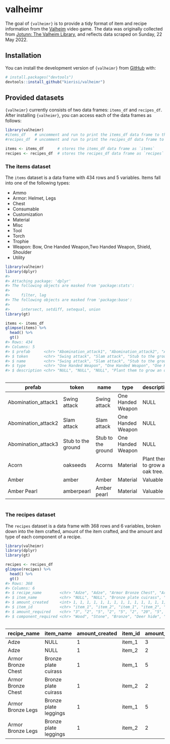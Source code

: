 
<!-- README.md is generated from README.Rmd. Please edit that file -->

# valheimr

<!-- badges: start -->
<!-- badges: end -->

The goal of `{valheimr}` is to provide a tidy format of item and recipe
information from the [Valheim](https://www.valheimgame.com/) video game.
The data was originally collected from [Jotunn: The Valheim
Library](https://valheim-modding.github.io/Jotunn/index.html), and
reflects data scraped on Sunday, 22 May 2022.

## Installation

You can install the development version of `{valheimr}` from
[GitHub](https://github.com/) with:

``` r
# install.packages("devtools")
devtools::install_github("kierisi/valheimr")
```

## Provided datasets

`{valheimr}` currently consists of two data frames: `items_df` and
`recipes_df`. After installing `{valheimr}`, you can access each of the
data frames as follows:

``` r
library(valheimr)
#items_df    # uncomment and run to print the items_df data frame to the Console
#recipes_df  # uncomment and run to print the recipes_df data frame to the Console

items <- items_df      # stores the items_df data frame as `items`
recipes <- recipes_df  # stores the recipes_df data frame as `recipes`
```

### The items dataset

The `items` dataset is a data frame with 434 rows and 5 variables. Items
fall into one of the following types:

-   Ammo
-   Armor: Helmet, Legs
-   Chest
-   Consumable
-   Customization
-   Material
-   Misc
-   Tool
-   Torch
-   Trophie
-   Weapon: Bow, One Handed Weapon,Two Handed Weapon, Shield, Shoulder
-   Utility

``` r
library(valheimr)
library(dplyr)
#> 
#> Attaching package: 'dplyr'
#> The following objects are masked from 'package:stats':
#> 
#>     filter, lag
#> The following objects are masked from 'package:base':
#> 
#>     intersect, setdiff, setequal, union
library(gt)

items <- items_df
glimpse(items) %>% 
  head() %>% 
  gt()
#> Rows: 434
#> Columns: 5
#> $ prefab      <chr> "Abomination_attack1", "Abomination_attack2", "Abomination…
#> $ token       <chr> "Swing attack", "Slam attack", "Stub to the ground", "oaks…
#> $ name        <chr> "Swing attack", "Slam attack", "Stub to the ground", "Acor…
#> $ type        <chr> "One Handed Weapon", "One Handed Weapon", "One Handed Weap…
#> $ description <chr> "NULL", "NULL", "NULL", "Plant them to grow an oak tree.",…
```

<div id="gajumhkzpr" style="overflow-x:auto;overflow-y:auto;width:auto;height:auto;">
<style>html {
  font-family: -apple-system, BlinkMacSystemFont, 'Segoe UI', Roboto, Oxygen, Ubuntu, Cantarell, 'Helvetica Neue', 'Fira Sans', 'Droid Sans', Arial, sans-serif;
}

#gajumhkzpr .gt_table {
  display: table;
  border-collapse: collapse;
  margin-left: auto;
  margin-right: auto;
  color: #333333;
  font-size: 16px;
  font-weight: normal;
  font-style: normal;
  background-color: #FFFFFF;
  width: auto;
  border-top-style: solid;
  border-top-width: 2px;
  border-top-color: #A8A8A8;
  border-right-style: none;
  border-right-width: 2px;
  border-right-color: #D3D3D3;
  border-bottom-style: solid;
  border-bottom-width: 2px;
  border-bottom-color: #A8A8A8;
  border-left-style: none;
  border-left-width: 2px;
  border-left-color: #D3D3D3;
}

#gajumhkzpr .gt_heading {
  background-color: #FFFFFF;
  text-align: center;
  border-bottom-color: #FFFFFF;
  border-left-style: none;
  border-left-width: 1px;
  border-left-color: #D3D3D3;
  border-right-style: none;
  border-right-width: 1px;
  border-right-color: #D3D3D3;
}

#gajumhkzpr .gt_title {
  color: #333333;
  font-size: 125%;
  font-weight: initial;
  padding-top: 4px;
  padding-bottom: 4px;
  padding-left: 5px;
  padding-right: 5px;
  border-bottom-color: #FFFFFF;
  border-bottom-width: 0;
}

#gajumhkzpr .gt_subtitle {
  color: #333333;
  font-size: 85%;
  font-weight: initial;
  padding-top: 0;
  padding-bottom: 6px;
  padding-left: 5px;
  padding-right: 5px;
  border-top-color: #FFFFFF;
  border-top-width: 0;
}

#gajumhkzpr .gt_bottom_border {
  border-bottom-style: solid;
  border-bottom-width: 2px;
  border-bottom-color: #D3D3D3;
}

#gajumhkzpr .gt_col_headings {
  border-top-style: solid;
  border-top-width: 2px;
  border-top-color: #D3D3D3;
  border-bottom-style: solid;
  border-bottom-width: 2px;
  border-bottom-color: #D3D3D3;
  border-left-style: none;
  border-left-width: 1px;
  border-left-color: #D3D3D3;
  border-right-style: none;
  border-right-width: 1px;
  border-right-color: #D3D3D3;
}

#gajumhkzpr .gt_col_heading {
  color: #333333;
  background-color: #FFFFFF;
  font-size: 100%;
  font-weight: normal;
  text-transform: inherit;
  border-left-style: none;
  border-left-width: 1px;
  border-left-color: #D3D3D3;
  border-right-style: none;
  border-right-width: 1px;
  border-right-color: #D3D3D3;
  vertical-align: bottom;
  padding-top: 5px;
  padding-bottom: 6px;
  padding-left: 5px;
  padding-right: 5px;
  overflow-x: hidden;
}

#gajumhkzpr .gt_column_spanner_outer {
  color: #333333;
  background-color: #FFFFFF;
  font-size: 100%;
  font-weight: normal;
  text-transform: inherit;
  padding-top: 0;
  padding-bottom: 0;
  padding-left: 4px;
  padding-right: 4px;
}

#gajumhkzpr .gt_column_spanner_outer:first-child {
  padding-left: 0;
}

#gajumhkzpr .gt_column_spanner_outer:last-child {
  padding-right: 0;
}

#gajumhkzpr .gt_column_spanner {
  border-bottom-style: solid;
  border-bottom-width: 2px;
  border-bottom-color: #D3D3D3;
  vertical-align: bottom;
  padding-top: 5px;
  padding-bottom: 5px;
  overflow-x: hidden;
  display: inline-block;
  width: 100%;
}

#gajumhkzpr .gt_group_heading {
  padding-top: 8px;
  padding-bottom: 8px;
  padding-left: 5px;
  padding-right: 5px;
  color: #333333;
  background-color: #FFFFFF;
  font-size: 100%;
  font-weight: initial;
  text-transform: inherit;
  border-top-style: solid;
  border-top-width: 2px;
  border-top-color: #D3D3D3;
  border-bottom-style: solid;
  border-bottom-width: 2px;
  border-bottom-color: #D3D3D3;
  border-left-style: none;
  border-left-width: 1px;
  border-left-color: #D3D3D3;
  border-right-style: none;
  border-right-width: 1px;
  border-right-color: #D3D3D3;
  vertical-align: middle;
}

#gajumhkzpr .gt_empty_group_heading {
  padding: 0.5px;
  color: #333333;
  background-color: #FFFFFF;
  font-size: 100%;
  font-weight: initial;
  border-top-style: solid;
  border-top-width: 2px;
  border-top-color: #D3D3D3;
  border-bottom-style: solid;
  border-bottom-width: 2px;
  border-bottom-color: #D3D3D3;
  vertical-align: middle;
}

#gajumhkzpr .gt_from_md > :first-child {
  margin-top: 0;
}

#gajumhkzpr .gt_from_md > :last-child {
  margin-bottom: 0;
}

#gajumhkzpr .gt_row {
  padding-top: 8px;
  padding-bottom: 8px;
  padding-left: 5px;
  padding-right: 5px;
  margin: 10px;
  border-top-style: solid;
  border-top-width: 1px;
  border-top-color: #D3D3D3;
  border-left-style: none;
  border-left-width: 1px;
  border-left-color: #D3D3D3;
  border-right-style: none;
  border-right-width: 1px;
  border-right-color: #D3D3D3;
  vertical-align: middle;
  overflow-x: hidden;
}

#gajumhkzpr .gt_stub {
  color: #333333;
  background-color: #FFFFFF;
  font-size: 100%;
  font-weight: initial;
  text-transform: inherit;
  border-right-style: solid;
  border-right-width: 2px;
  border-right-color: #D3D3D3;
  padding-left: 5px;
  padding-right: 5px;
}

#gajumhkzpr .gt_stub_row_group {
  color: #333333;
  background-color: #FFFFFF;
  font-size: 100%;
  font-weight: initial;
  text-transform: inherit;
  border-right-style: solid;
  border-right-width: 2px;
  border-right-color: #D3D3D3;
  padding-left: 5px;
  padding-right: 5px;
  vertical-align: top;
}

#gajumhkzpr .gt_row_group_first td {
  border-top-width: 2px;
}

#gajumhkzpr .gt_summary_row {
  color: #333333;
  background-color: #FFFFFF;
  text-transform: inherit;
  padding-top: 8px;
  padding-bottom: 8px;
  padding-left: 5px;
  padding-right: 5px;
}

#gajumhkzpr .gt_first_summary_row {
  border-top-style: solid;
  border-top-color: #D3D3D3;
}

#gajumhkzpr .gt_first_summary_row.thick {
  border-top-width: 2px;
}

#gajumhkzpr .gt_last_summary_row {
  padding-top: 8px;
  padding-bottom: 8px;
  padding-left: 5px;
  padding-right: 5px;
  border-bottom-style: solid;
  border-bottom-width: 2px;
  border-bottom-color: #D3D3D3;
}

#gajumhkzpr .gt_grand_summary_row {
  color: #333333;
  background-color: #FFFFFF;
  text-transform: inherit;
  padding-top: 8px;
  padding-bottom: 8px;
  padding-left: 5px;
  padding-right: 5px;
}

#gajumhkzpr .gt_first_grand_summary_row {
  padding-top: 8px;
  padding-bottom: 8px;
  padding-left: 5px;
  padding-right: 5px;
  border-top-style: double;
  border-top-width: 6px;
  border-top-color: #D3D3D3;
}

#gajumhkzpr .gt_striped {
  background-color: rgba(128, 128, 128, 0.05);
}

#gajumhkzpr .gt_table_body {
  border-top-style: solid;
  border-top-width: 2px;
  border-top-color: #D3D3D3;
  border-bottom-style: solid;
  border-bottom-width: 2px;
  border-bottom-color: #D3D3D3;
}

#gajumhkzpr .gt_footnotes {
  color: #333333;
  background-color: #FFFFFF;
  border-bottom-style: none;
  border-bottom-width: 2px;
  border-bottom-color: #D3D3D3;
  border-left-style: none;
  border-left-width: 2px;
  border-left-color: #D3D3D3;
  border-right-style: none;
  border-right-width: 2px;
  border-right-color: #D3D3D3;
}

#gajumhkzpr .gt_footnote {
  margin: 0px;
  font-size: 90%;
  padding-left: 4px;
  padding-right: 4px;
  padding-left: 5px;
  padding-right: 5px;
}

#gajumhkzpr .gt_sourcenotes {
  color: #333333;
  background-color: #FFFFFF;
  border-bottom-style: none;
  border-bottom-width: 2px;
  border-bottom-color: #D3D3D3;
  border-left-style: none;
  border-left-width: 2px;
  border-left-color: #D3D3D3;
  border-right-style: none;
  border-right-width: 2px;
  border-right-color: #D3D3D3;
}

#gajumhkzpr .gt_sourcenote {
  font-size: 90%;
  padding-top: 4px;
  padding-bottom: 4px;
  padding-left: 5px;
  padding-right: 5px;
}

#gajumhkzpr .gt_left {
  text-align: left;
}

#gajumhkzpr .gt_center {
  text-align: center;
}

#gajumhkzpr .gt_right {
  text-align: right;
  font-variant-numeric: tabular-nums;
}

#gajumhkzpr .gt_font_normal {
  font-weight: normal;
}

#gajumhkzpr .gt_font_bold {
  font-weight: bold;
}

#gajumhkzpr .gt_font_italic {
  font-style: italic;
}

#gajumhkzpr .gt_super {
  font-size: 65%;
}

#gajumhkzpr .gt_footnote_marks {
  font-style: italic;
  font-weight: normal;
  font-size: 75%;
  vertical-align: 0.4em;
}

#gajumhkzpr .gt_asterisk {
  font-size: 100%;
  vertical-align: 0;
}

#gajumhkzpr .gt_slash_mark {
  font-size: 0.7em;
  line-height: 0.7em;
  vertical-align: 0.15em;
}

#gajumhkzpr .gt_fraction_numerator {
  font-size: 0.6em;
  line-height: 0.6em;
  vertical-align: 0.45em;
}

#gajumhkzpr .gt_fraction_denominator {
  font-size: 0.6em;
  line-height: 0.6em;
  vertical-align: -0.05em;
}
</style>
<table class="gt_table">
  
  <thead class="gt_col_headings">
    <tr>
      <th class="gt_col_heading gt_columns_bottom_border gt_left" rowspan="1" colspan="1">prefab</th>
      <th class="gt_col_heading gt_columns_bottom_border gt_left" rowspan="1" colspan="1">token</th>
      <th class="gt_col_heading gt_columns_bottom_border gt_left" rowspan="1" colspan="1">name</th>
      <th class="gt_col_heading gt_columns_bottom_border gt_left" rowspan="1" colspan="1">type</th>
      <th class="gt_col_heading gt_columns_bottom_border gt_left" rowspan="1" colspan="1">description</th>
    </tr>
  </thead>
  <tbody class="gt_table_body">
    <tr><td class="gt_row gt_left">Abomination_attack1</td>
<td class="gt_row gt_left">Swing attack</td>
<td class="gt_row gt_left">Swing attack</td>
<td class="gt_row gt_left">One Handed Weapon</td>
<td class="gt_row gt_left">NULL</td></tr>
    <tr><td class="gt_row gt_left">Abomination_attack2</td>
<td class="gt_row gt_left">Slam attack</td>
<td class="gt_row gt_left">Slam attack</td>
<td class="gt_row gt_left">One Handed Weapon</td>
<td class="gt_row gt_left">NULL</td></tr>
    <tr><td class="gt_row gt_left">Abomination_attack3</td>
<td class="gt_row gt_left">Stub to the ground</td>
<td class="gt_row gt_left">Stub to the ground</td>
<td class="gt_row gt_left">One Handed Weapon</td>
<td class="gt_row gt_left">NULL</td></tr>
    <tr><td class="gt_row gt_left">Acorn</td>
<td class="gt_row gt_left">oakseeds</td>
<td class="gt_row gt_left">Acorns</td>
<td class="gt_row gt_left">Material</td>
<td class="gt_row gt_left">Plant them to grow an oak tree.</td></tr>
    <tr><td class="gt_row gt_left">Amber</td>
<td class="gt_row gt_left">amber</td>
<td class="gt_row gt_left">Amber</td>
<td class="gt_row gt_left">Material</td>
<td class="gt_row gt_left">Valuable</td></tr>
    <tr><td class="gt_row gt_left">Amber Pearl</td>
<td class="gt_row gt_left">amberpearl</td>
<td class="gt_row gt_left">Amber pearl</td>
<td class="gt_row gt_left">Material</td>
<td class="gt_row gt_left">Valuable</td></tr>
  </tbody>
  
  
</table>
</div>

### The recipes dataset

The `recipes` dataset is a data frame with 368 rows and 6 variables,
broken down into the item crafted, amount of the item crafted, and the
amount and type of each component of a recipe.

``` r
library(valheimr)
library(dplyr)
library(gt)

recipes <- recipes_df
glimpse(recipes) %>% 
  head() %>% 
  gt()
#> Rows: 368
#> Columns: 6
#> $ recipe_name        <chr> "Adze", "Adze", "Armor Bronze Chest", "Armor Bronze…
#> $ item_name          <chr> "NULL", "NULL", "Bronze plate cuirass", "Bronze pla…
#> $ amount_created     <int> 1, 1, 1, 1, 1, 1, 1, 1, 1, 1, 1, 1, 1, 1, 1, 1, 1, …
#> $ item_id            <chr> "item_1", "item_2", "item_1", "item_2", "item_1", "…
#> $ amount_required    <chr> "3", "2", "5", "2", "5", "2", "20", "5", "10", "20"…
#> $ component_required <chr> "Wood", "Stone", "Bronze", "Deer hide", "Bronze", "…
```

<div id="sgtkqrqkug" style="overflow-x:auto;overflow-y:auto;width:auto;height:auto;">
<style>html {
  font-family: -apple-system, BlinkMacSystemFont, 'Segoe UI', Roboto, Oxygen, Ubuntu, Cantarell, 'Helvetica Neue', 'Fira Sans', 'Droid Sans', Arial, sans-serif;
}

#sgtkqrqkug .gt_table {
  display: table;
  border-collapse: collapse;
  margin-left: auto;
  margin-right: auto;
  color: #333333;
  font-size: 16px;
  font-weight: normal;
  font-style: normal;
  background-color: #FFFFFF;
  width: auto;
  border-top-style: solid;
  border-top-width: 2px;
  border-top-color: #A8A8A8;
  border-right-style: none;
  border-right-width: 2px;
  border-right-color: #D3D3D3;
  border-bottom-style: solid;
  border-bottom-width: 2px;
  border-bottom-color: #A8A8A8;
  border-left-style: none;
  border-left-width: 2px;
  border-left-color: #D3D3D3;
}

#sgtkqrqkug .gt_heading {
  background-color: #FFFFFF;
  text-align: center;
  border-bottom-color: #FFFFFF;
  border-left-style: none;
  border-left-width: 1px;
  border-left-color: #D3D3D3;
  border-right-style: none;
  border-right-width: 1px;
  border-right-color: #D3D3D3;
}

#sgtkqrqkug .gt_title {
  color: #333333;
  font-size: 125%;
  font-weight: initial;
  padding-top: 4px;
  padding-bottom: 4px;
  padding-left: 5px;
  padding-right: 5px;
  border-bottom-color: #FFFFFF;
  border-bottom-width: 0;
}

#sgtkqrqkug .gt_subtitle {
  color: #333333;
  font-size: 85%;
  font-weight: initial;
  padding-top: 0;
  padding-bottom: 6px;
  padding-left: 5px;
  padding-right: 5px;
  border-top-color: #FFFFFF;
  border-top-width: 0;
}

#sgtkqrqkug .gt_bottom_border {
  border-bottom-style: solid;
  border-bottom-width: 2px;
  border-bottom-color: #D3D3D3;
}

#sgtkqrqkug .gt_col_headings {
  border-top-style: solid;
  border-top-width: 2px;
  border-top-color: #D3D3D3;
  border-bottom-style: solid;
  border-bottom-width: 2px;
  border-bottom-color: #D3D3D3;
  border-left-style: none;
  border-left-width: 1px;
  border-left-color: #D3D3D3;
  border-right-style: none;
  border-right-width: 1px;
  border-right-color: #D3D3D3;
}

#sgtkqrqkug .gt_col_heading {
  color: #333333;
  background-color: #FFFFFF;
  font-size: 100%;
  font-weight: normal;
  text-transform: inherit;
  border-left-style: none;
  border-left-width: 1px;
  border-left-color: #D3D3D3;
  border-right-style: none;
  border-right-width: 1px;
  border-right-color: #D3D3D3;
  vertical-align: bottom;
  padding-top: 5px;
  padding-bottom: 6px;
  padding-left: 5px;
  padding-right: 5px;
  overflow-x: hidden;
}

#sgtkqrqkug .gt_column_spanner_outer {
  color: #333333;
  background-color: #FFFFFF;
  font-size: 100%;
  font-weight: normal;
  text-transform: inherit;
  padding-top: 0;
  padding-bottom: 0;
  padding-left: 4px;
  padding-right: 4px;
}

#sgtkqrqkug .gt_column_spanner_outer:first-child {
  padding-left: 0;
}

#sgtkqrqkug .gt_column_spanner_outer:last-child {
  padding-right: 0;
}

#sgtkqrqkug .gt_column_spanner {
  border-bottom-style: solid;
  border-bottom-width: 2px;
  border-bottom-color: #D3D3D3;
  vertical-align: bottom;
  padding-top: 5px;
  padding-bottom: 5px;
  overflow-x: hidden;
  display: inline-block;
  width: 100%;
}

#sgtkqrqkug .gt_group_heading {
  padding-top: 8px;
  padding-bottom: 8px;
  padding-left: 5px;
  padding-right: 5px;
  color: #333333;
  background-color: #FFFFFF;
  font-size: 100%;
  font-weight: initial;
  text-transform: inherit;
  border-top-style: solid;
  border-top-width: 2px;
  border-top-color: #D3D3D3;
  border-bottom-style: solid;
  border-bottom-width: 2px;
  border-bottom-color: #D3D3D3;
  border-left-style: none;
  border-left-width: 1px;
  border-left-color: #D3D3D3;
  border-right-style: none;
  border-right-width: 1px;
  border-right-color: #D3D3D3;
  vertical-align: middle;
}

#sgtkqrqkug .gt_empty_group_heading {
  padding: 0.5px;
  color: #333333;
  background-color: #FFFFFF;
  font-size: 100%;
  font-weight: initial;
  border-top-style: solid;
  border-top-width: 2px;
  border-top-color: #D3D3D3;
  border-bottom-style: solid;
  border-bottom-width: 2px;
  border-bottom-color: #D3D3D3;
  vertical-align: middle;
}

#sgtkqrqkug .gt_from_md > :first-child {
  margin-top: 0;
}

#sgtkqrqkug .gt_from_md > :last-child {
  margin-bottom: 0;
}

#sgtkqrqkug .gt_row {
  padding-top: 8px;
  padding-bottom: 8px;
  padding-left: 5px;
  padding-right: 5px;
  margin: 10px;
  border-top-style: solid;
  border-top-width: 1px;
  border-top-color: #D3D3D3;
  border-left-style: none;
  border-left-width: 1px;
  border-left-color: #D3D3D3;
  border-right-style: none;
  border-right-width: 1px;
  border-right-color: #D3D3D3;
  vertical-align: middle;
  overflow-x: hidden;
}

#sgtkqrqkug .gt_stub {
  color: #333333;
  background-color: #FFFFFF;
  font-size: 100%;
  font-weight: initial;
  text-transform: inherit;
  border-right-style: solid;
  border-right-width: 2px;
  border-right-color: #D3D3D3;
  padding-left: 5px;
  padding-right: 5px;
}

#sgtkqrqkug .gt_stub_row_group {
  color: #333333;
  background-color: #FFFFFF;
  font-size: 100%;
  font-weight: initial;
  text-transform: inherit;
  border-right-style: solid;
  border-right-width: 2px;
  border-right-color: #D3D3D3;
  padding-left: 5px;
  padding-right: 5px;
  vertical-align: top;
}

#sgtkqrqkug .gt_row_group_first td {
  border-top-width: 2px;
}

#sgtkqrqkug .gt_summary_row {
  color: #333333;
  background-color: #FFFFFF;
  text-transform: inherit;
  padding-top: 8px;
  padding-bottom: 8px;
  padding-left: 5px;
  padding-right: 5px;
}

#sgtkqrqkug .gt_first_summary_row {
  border-top-style: solid;
  border-top-color: #D3D3D3;
}

#sgtkqrqkug .gt_first_summary_row.thick {
  border-top-width: 2px;
}

#sgtkqrqkug .gt_last_summary_row {
  padding-top: 8px;
  padding-bottom: 8px;
  padding-left: 5px;
  padding-right: 5px;
  border-bottom-style: solid;
  border-bottom-width: 2px;
  border-bottom-color: #D3D3D3;
}

#sgtkqrqkug .gt_grand_summary_row {
  color: #333333;
  background-color: #FFFFFF;
  text-transform: inherit;
  padding-top: 8px;
  padding-bottom: 8px;
  padding-left: 5px;
  padding-right: 5px;
}

#sgtkqrqkug .gt_first_grand_summary_row {
  padding-top: 8px;
  padding-bottom: 8px;
  padding-left: 5px;
  padding-right: 5px;
  border-top-style: double;
  border-top-width: 6px;
  border-top-color: #D3D3D3;
}

#sgtkqrqkug .gt_striped {
  background-color: rgba(128, 128, 128, 0.05);
}

#sgtkqrqkug .gt_table_body {
  border-top-style: solid;
  border-top-width: 2px;
  border-top-color: #D3D3D3;
  border-bottom-style: solid;
  border-bottom-width: 2px;
  border-bottom-color: #D3D3D3;
}

#sgtkqrqkug .gt_footnotes {
  color: #333333;
  background-color: #FFFFFF;
  border-bottom-style: none;
  border-bottom-width: 2px;
  border-bottom-color: #D3D3D3;
  border-left-style: none;
  border-left-width: 2px;
  border-left-color: #D3D3D3;
  border-right-style: none;
  border-right-width: 2px;
  border-right-color: #D3D3D3;
}

#sgtkqrqkug .gt_footnote {
  margin: 0px;
  font-size: 90%;
  padding-left: 4px;
  padding-right: 4px;
  padding-left: 5px;
  padding-right: 5px;
}

#sgtkqrqkug .gt_sourcenotes {
  color: #333333;
  background-color: #FFFFFF;
  border-bottom-style: none;
  border-bottom-width: 2px;
  border-bottom-color: #D3D3D3;
  border-left-style: none;
  border-left-width: 2px;
  border-left-color: #D3D3D3;
  border-right-style: none;
  border-right-width: 2px;
  border-right-color: #D3D3D3;
}

#sgtkqrqkug .gt_sourcenote {
  font-size: 90%;
  padding-top: 4px;
  padding-bottom: 4px;
  padding-left: 5px;
  padding-right: 5px;
}

#sgtkqrqkug .gt_left {
  text-align: left;
}

#sgtkqrqkug .gt_center {
  text-align: center;
}

#sgtkqrqkug .gt_right {
  text-align: right;
  font-variant-numeric: tabular-nums;
}

#sgtkqrqkug .gt_font_normal {
  font-weight: normal;
}

#sgtkqrqkug .gt_font_bold {
  font-weight: bold;
}

#sgtkqrqkug .gt_font_italic {
  font-style: italic;
}

#sgtkqrqkug .gt_super {
  font-size: 65%;
}

#sgtkqrqkug .gt_footnote_marks {
  font-style: italic;
  font-weight: normal;
  font-size: 75%;
  vertical-align: 0.4em;
}

#sgtkqrqkug .gt_asterisk {
  font-size: 100%;
  vertical-align: 0;
}

#sgtkqrqkug .gt_slash_mark {
  font-size: 0.7em;
  line-height: 0.7em;
  vertical-align: 0.15em;
}

#sgtkqrqkug .gt_fraction_numerator {
  font-size: 0.6em;
  line-height: 0.6em;
  vertical-align: 0.45em;
}

#sgtkqrqkug .gt_fraction_denominator {
  font-size: 0.6em;
  line-height: 0.6em;
  vertical-align: -0.05em;
}
</style>
<table class="gt_table">
  
  <thead class="gt_col_headings">
    <tr>
      <th class="gt_col_heading gt_columns_bottom_border gt_left" rowspan="1" colspan="1">recipe_name</th>
      <th class="gt_col_heading gt_columns_bottom_border gt_left" rowspan="1" colspan="1">item_name</th>
      <th class="gt_col_heading gt_columns_bottom_border gt_right" rowspan="1" colspan="1">amount_created</th>
      <th class="gt_col_heading gt_columns_bottom_border gt_left" rowspan="1" colspan="1">item_id</th>
      <th class="gt_col_heading gt_columns_bottom_border gt_left" rowspan="1" colspan="1">amount_required</th>
      <th class="gt_col_heading gt_columns_bottom_border gt_left" rowspan="1" colspan="1">component_required</th>
    </tr>
  </thead>
  <tbody class="gt_table_body">
    <tr><td class="gt_row gt_left">Adze</td>
<td class="gt_row gt_left">NULL</td>
<td class="gt_row gt_right">1</td>
<td class="gt_row gt_left">item_1</td>
<td class="gt_row gt_left">3</td>
<td class="gt_row gt_left">Wood</td></tr>
    <tr><td class="gt_row gt_left">Adze</td>
<td class="gt_row gt_left">NULL</td>
<td class="gt_row gt_right">1</td>
<td class="gt_row gt_left">item_2</td>
<td class="gt_row gt_left">2</td>
<td class="gt_row gt_left">Stone</td></tr>
    <tr><td class="gt_row gt_left">Armor Bronze Chest</td>
<td class="gt_row gt_left">Bronze plate cuirass</td>
<td class="gt_row gt_right">1</td>
<td class="gt_row gt_left">item_1</td>
<td class="gt_row gt_left">5</td>
<td class="gt_row gt_left">Bronze</td></tr>
    <tr><td class="gt_row gt_left">Armor Bronze Chest</td>
<td class="gt_row gt_left">Bronze plate cuirass</td>
<td class="gt_row gt_right">1</td>
<td class="gt_row gt_left">item_2</td>
<td class="gt_row gt_left">2</td>
<td class="gt_row gt_left">Deer hide</td></tr>
    <tr><td class="gt_row gt_left">Armor Bronze Legs</td>
<td class="gt_row gt_left">Bronze plate leggings</td>
<td class="gt_row gt_right">1</td>
<td class="gt_row gt_left">item_1</td>
<td class="gt_row gt_left">5</td>
<td class="gt_row gt_left">Bronze</td></tr>
    <tr><td class="gt_row gt_left">Armor Bronze Legs</td>
<td class="gt_row gt_left">Bronze plate leggings</td>
<td class="gt_row gt_right">1</td>
<td class="gt_row gt_left">item_2</td>
<td class="gt_row gt_left">2</td>
<td class="gt_row gt_left">Deer hide</td></tr>
  </tbody>
  
  
</table>
</div>
